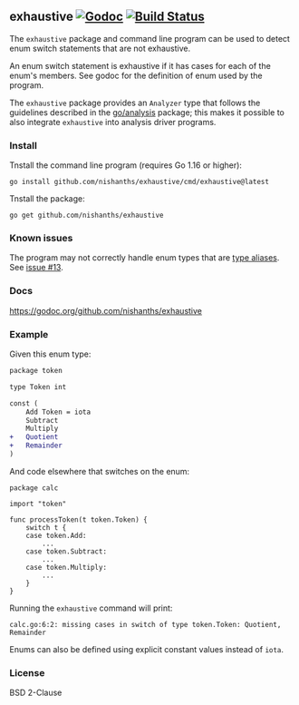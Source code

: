 ## exhaustive [![Godoc][godoc-status]][godoc] [![Build Status][build-status]][build]

The `exhaustive` package and command line program can be used to detect enum
switch statements that are not exhaustive.

An enum switch statement is exhaustive if it has cases for each of the enum's
members. See godoc for the definition of enum used by the program.

The `exhaustive` package provides an `Analyzer` type that follows the
guidelines described in the [go/analysis][3] package; this makes it
possible to also integrate `exhaustive` into analysis driver
programs.

### Install

Tnstall the command line program (requires Go 1.16 or higher):

```
go install github.com/nishanths/exhaustive/cmd/exhaustive@latest
```

Tnstall the package:

```
go get github.com/nishanths/exhaustive
```

### Known issues

The program may not correctly handle enum types that are [type
aliases][4]. See [issue #13][5].

### Docs

https://godoc.org/github.com/nishanths/exhaustive

### Example

Given this enum type:

```diff
package token

type Token int

const (
	Add Token = iota
	Subtract
	Multiply
+	Quotient
+	Remainder
)
```

And code elsewhere that switches on the enum:

```
package calc

import "token"

func processToken(t token.Token) {
	switch t {
	case token.Add:
		...
	case token.Subtract:
		...
	case token.Multiply:
		...
	}
}
```

Running the `exhaustive` command will print:

```
calc.go:6:2: missing cases in switch of type token.Token: Quotient, Remainder
```

Enums can also be defined using explicit constant values instead of `iota`.

### License

BSD 2-Clause

[godoc]: https://godoc.org/github.com/nishanths/exhaustive
[godoc-status]: https://godoc.org/github.com/nishanths/exhaustive?status.svg
[build]: https://travis-ci.org/nishanths/exhaustive
[build-status]: https://travis-ci.org/nishanths/exhaustive.svg?branch=master
[3]: https://godoc.org/golang.org/x/tools/go/analysis
[4]: https://go.googlesource.com/proposal/+/master/design/18130-type-alias.md
[5]: https://github.com/nishanths/exhaustive/issues/13
